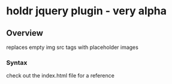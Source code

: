 # holdr jquery plugin - very alpha

## Overview
replaces empty img src tags with placeholder images

### Syntax
check out the index.html file for a reference